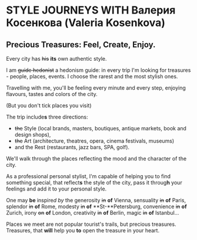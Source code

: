 # STYLE JOURNEYS WITH Валерия Косенкова (Valeria Kosenkova)

## Precious Treasures: Feel, Create, Enjoy.

Every city has ~~his~~ **its** own authentic style.

I am ~~guide hedonist~~ a hedonism guide: in every trip I'm looking for treasures - people, places, events. I choose the rarest and the most stylish ones.

Travelling with me, you'll be feeling every minute and every step, enjoying flavours, tastes and colors of the city.

(But you don't tick places you visit)

The trip include**s** three directions:

* ~~the~~ Style (local brands, masters, boutiques, antique markets, book and design shops),
* ~~the~~ Art (architecture, theatres, opera, cinema festivals, museums)
* and the Rest (restaurants, jazz bars, SPA, golf).

We'll walk through the places reflecting the mood and the character of the city.

As a professional personal stylist, I'm capable of helping you to find something special, that reflect**s** the style of the city, pass it throug**h** your feelings and add it to your personal style.

One may **be** inspire*d* *by* the generosity ~~in~~ **of** Vienna, sensuality ~~in~~ **of** Paris, splendor ~~in~~ **of** Rome, modesty ~~in~~ **of** **St-**Petersburg, convenience ~~in~~ **of** Zurich, irony ~~on~~ **of** London, creativity ~~in~~ **of** Berlin, magic ~~in~~ **of** Istanbul...

Places we meet are not popular tourist's trails, but precious treasures. Treasures, that **will** help you **to** open the treasure in your heart.